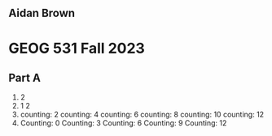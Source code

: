 
## Aidan Brown
# GEOG 531 Fall 2023


## Part A

1. 2
2. 1
    2
3. counting:  2
	 counting:  4
	 counting:  6
	 counting:  8
	 counting:  10
	 counting:  12
4. Counting:  0
	 Counting:  3
	 Counting:  6
	 Counting:  9
	 Counting:  12